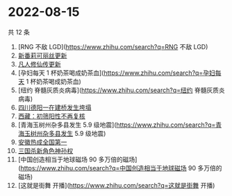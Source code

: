 # 2022-08-15

共 12 条

<!-- BEGIN -->
<!-- 最后更新时间 Mon Aug 15 2022 09:01:08 GMT+0800 (China Standard Time) -->

1. [RNG 不敌 LGD](https://www.zhihu.com/search?q=RNG 不敌 LGD)
1. [新番莉可丽丝更新](https://www.zhihu.com/search?q=新番莉可丽丝更新)
1. [凡人修仙传更新](https://www.zhihu.com/search?q=凡人修仙传更新)
1. [孕妇每天 1 杯奶茶喝成奶茶血](https://www.zhihu.com/search?q=孕妇每天 1 杯奶茶喝成奶茶血)
1. [纽约 脊髓灰质炎病毒](https://www.zhihu.com/search?q=纽约 脊髓灰质炎病毒)
1. [四川德阳一在建桥发生垮塌](https://www.zhihu.com/search?q=四川德阳一在建桥发生垮塌)
1. [西藏：初筛阳性不再复核](https://www.zhihu.com/search?q=西藏：初筛阳性不再复核)
1. [青海玉树州杂多县发生 5.9 级地震](https://www.zhihu.com/search?q=青海玉树州杂多县发生 5.9 级地震)
1. [安徽热成全国第一](https://www.zhihu.com/search?q=安徽热成全国第一)
1. [三国杀新角色神孙权](https://www.zhihu.com/search?q=三国杀新角色神孙权)
1. [中国创造相当于地球磁场 90 多万倍的磁场](https://www.zhihu.com/search?q=中国创造相当于地球磁场 90 多万倍的磁场)
1. [这就是街舞 开播](https://www.zhihu.com/search?q=这就是街舞 开播)

<!-- END -->
